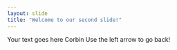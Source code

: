 ```yaml
---
layout: slide
title: "Welcome to our second slide!"
---
```

Your text goes here Corbin
Use the left arrow to go back!
